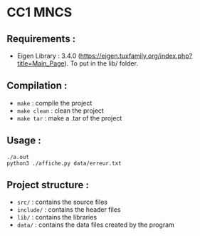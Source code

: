 # CC1 MNCS

## Requirements : 

- Eigen Library : 3.4.0 (https://eigen.tuxfamily.org/index.php?title=Main_Page). To put in the lib/ folder.

## Compilation :

- `make` : compile the project
- `make clean` : clean the project
- `make tar` : make a .tar of the project

## Usage :

````shell
./a.out
python3 ./affiche.py data/erreur.txt
````

## Project structure :

- `src/` : contains the source files
- `include/` : contains the header files
- `lib/` : contains the libraries
- `data/` : contains the data files created by the program